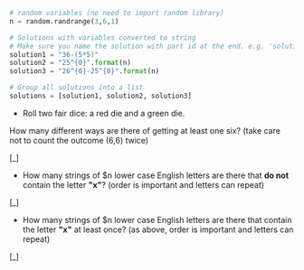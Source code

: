 ```python
# random variables (no need to import random library)
n = random.randrange(3,6,1)

# Solutions with variables converted to string
# Make sure you name the solution with part id at the end. e.g. 'solution1' will be solution for part 1.
solution1 = "36-(5*5)"
solution2 = "25^{0}".format(n)
solution3 = "26^{0}-25^{0}".format(n)

# Group all solutions into a list
solutions = [solution1, solution2, solution3]

```

* Roll two fair dice: a red die and a green die.

How many different ways are there of getting at least one six? (take care not to count the outcome (6,6) twice)

[_]

* How many strings of $n lower case English letters are there that **do not** contain the letter **"x"**? (order is important and letters can repeat)

[_]

* How many strings of $n lower case English letters are there that contain the letter **"x"** at least once? (as above, order is important and letters can repeat)


[_]
